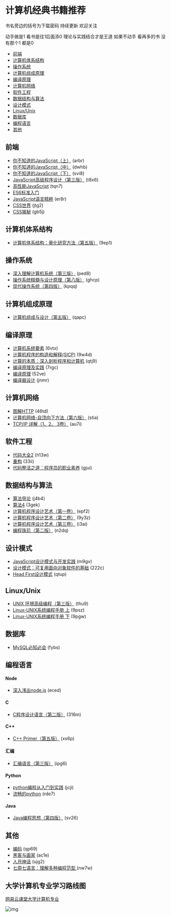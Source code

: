 # 计算机经典书籍推荐
书名旁边的括号为下载密码 持续更新 欢迎关注

动手做是1 看书是往1后面添0 理论与实践结合才是王道 如果不动手 看再多的书 没有那个1 都是0

* [前端](#前端)
* [计算机体系结构](#计算机体系结构)
* [操作系统](#操作系统)
* [计算机组成原理](#计算机组成原理)
* [编译原理](#编译原理)
* [计算机网络](#计算机网络)
* [软件工程](#软件工程)
* [数据结构与算法](#数据结构与算法)
* [设计模式](#设计模式)
* [Linux/Unix](#LinuxUnix)
* [数据库](#数据库)
* [编程语言](#编程语言)
* [其他](#其他)

## 前端
* [你不知道的JavaScript（上）](https://pan.baidu.com/s/1IcftWhmNQRm3O2JKhecykw ) (arbr)
* [你不知道的JavaScript（中）](https://pan.baidu.com/s/1abe5SOgLVaZNPQXKOS1VSw) (dwhb)
* [你不知道的JavaScript（下）](https://pan.baidu.com/s/1_kZSaEyQ5tyf1zW2XnWqkA) (svi8)
* [JavaScript高级程序设计（第三版）](https://pan.baidu.com/s/1hjvR5FJ-1tuV8Tl972iyHQ) (t8x6)
* [高性能JavaScript](https://pan.baidu.com/s/1VVwbEeLi5ibpd_xH59im8g) (tqn7)
* [ES6标准入门](http://es6.ruanyifeng.com/)
* [JavaScript语言精粹](https://pan.baidu.com/s/1hfVZ5p1fh-Tlzp1k7l9_yw) (er8r)
* [CSS世界](https://pan.baidu.com/s/1st_JJD3OMbjZj7jZkk0Tbw) (jtg2)
* [CSS揭秘](https://pan.baidu.com/s/1VPmGbrT_PNGP9wjWetXr-Q) (gb5j)

## 计算机体系结构
* [计算机体系结构：量化研究方法（第五版）](https://pan.baidu.com/s/1MW0htaBzW1a1b2Cx5A2VQg) (9ep1)

## 操作系统
* [深入理解计算机系统（第三版）](https://pan.baidu.com/s/1zHYgEcLKT5v987ugia6YMw) (ped8)
* [操作系统精髓与设计原理（第八版）](https://pan.baidu.com/s/1VTBtrXbtl2xIUxe1LyJKbA) (ghcp)
* [现代操作系统（第四版）](https://pan.baidu.com/s/1koTyEu8RQbzGTPGsP2UOsg) (kpqq)

## 计算机组成原理
* [计算机组成与设计（第五版）](https://pan.baidu.com/s/1C6Qc5dvIPS1ku5Xk045rBg) (qapc)

## 编译原理
* [计算机系统要素](https://pan.baidu.com/s/151dLoUDgKyW3PLTZ2ZxCkg) (6vtx)
* [计算机程序的构造和解释(SICP)](https://pan.baidu.com/s/1yLUnwD8UcxoYVrCVwrrxOg) (9w4d)
* [计算的本质：深入剖析程序和计算机](https://pan.baidu.com/s/1lrwAQySgcHD8xQMcdopO7A) (qtj9)
* [编译原理及实践](https://pan.baidu.com/s/1w4SwKxxKFQjVJZJD2yJs2w) (7rgc)
* [编译原理](https://pan.baidu.com/s/1GcjNUALGxh-_6r37Krib1w) (52ve)
* [编译器设计](https://pan.baidu.com/s/1Rr3j75nh726VvlHfGDRMnA) (jnmr)

## 计算机网络
* [图解HTTP](https://pan.baidu.com/s/1VNmgydBxuhy7xQESIAHP3A) (46td)
* [计算机网络-自顶向下方法（第六版）](https://pan.baidu.com/s/1wRgRkkbpNqoDcMF4oG70_Q) (stia)
* [TCP/IP 详解（1、2、 3卷）](https://pan.baidu.com/s/19-BgfQCKI2msWeEqrBEZCQ) (au7i)

## 软件工程
* [代码大全2](https://pan.baidu.com/s/1XBuVz6nPROkD5FnbSqi1iQ) (h13w)
* [重构](https://pan.baidu.com/s/1fxio-zlyLROkunjLVKZqUA) (33ii)
* [代码整洁之道：程序员的职业素养](https://pan.baidu.com/s/1YAWtux7RsJh-7P3TW5j1Gw) (gjui)

## 数据结构与算法
* [算法导论](https://pan.baidu.com/s/168GnPzXaTiCHLlg3JEyztg) (j4b4)
* [算法4](https://pan.baidu.com/s/1FGQeJbi0MeJl4Nkbgrh0-w) (3gek)
* [计算机程序设计艺术（第一卷）](https://pan.baidu.com/s/1bqaYcD3UH4GdsFlNTa0fHQ) (epf2)
* [计算机程序设计艺术（第二卷）](https://pan.baidu.com/s/173pFW3qO4DfR2kJm0bRvfA) (9y3z)
* [计算机程序设计艺术（第三卷）](https://pan.baidu.com/s/1xWOIKorMomJz7ivg_teQEQ) (i3ai)
* [编程珠玑（第二版）](https://pan.baidu.com/s/19h3USRJH44Wm_VbVmO2DlQ) (n2dq)

## 设计模式
* [JavaScript设计模式与开发实践](https://pan.baidu.com/s/13NXYlCsr4RR1CScmOYX3Zw) (m9gv)
* [设计模式：可复用面向对象软件的基础](https://pan.baidu.com/s/1dokNRJR6YAMKjVDn_2fHXQ) (222c)
* [Head First设计模式](https://pan.baidu.com/s/177gYpz1FZosXwvVSvJDHvw) (qtup)

## Linux/Unix
* [UNIX 环境高级编程（第三版）](https://pan.baidu.com/s/16u6OSCVZiPQWZkMvG28W8Q) (thu9)
* [Linux-UNIX系统编程手册 上](https://pan.baidu.com/s/18GsxIkIhGF9D70o_HCrhyg) (9psz)
* [Linux-UNIX系统编程手册 下](https://pan.baidu.com/s/1Gtir-zL0eJEQAAvPkeggqg) (9pgw)

## 数据库
* [MySQL必知必会](https://pan.baidu.com/s/18JYueApVJ9RguOsrmI-wRA) (fybs)

## 编程语言
#### Node
* [深入浅出node.js](https://pan.baidu.com/s/1y-SQUGUjvxoFcqzXV-hfNQ) (eced)
#### C
* [C程序设计语言（第二版）](https://pan.baidu.com/s/12CD0PiC6OWs0F89UU3fHMA) (316m)
#### C++
* [C++ Primer（第五版）](https://pan.baidu.com/s/1CYXBdNwTBpMJVL6nk0Xlsg) (xs6p)
#### 汇编
* [汇编语言（第三版）](https://pan.baidu.com/s/1ADiZUzgJeW1T4FQrzBLbWA) (ipg6)
#### Python
* [python编程从入门到实践](https://pan.baidu.com/s/1AQAvdxzYAS1OFv8_aYEruQ) (jcji)
* [流畅的python](https://pan.baidu.com/s/1rq-jwyPOibso8auDC5q9FQ) (rde7)
#### Java
* [Java编程思想（第四版）](https://pan.baidu.com/s/1RXDTTWvomqpR2B2n5plHHw) (sv26)

## 其他
* [编码](https://pan.baidu.com/s/1Qo9lIW_-Gfo9JDniCAnA8Q) (qp69)
* [黑客与画家](https://pan.baidu.com/s/1VyvhU9_og_-gf4jVizyZyQ) (ac1e)
* [人月神话](https://pan.baidu.com/s/1PuDzVePanlO4hwfyHQ-tVQ) (ujg2)
* [七周七语言：理解多种编程范型 ](https://pan.baidu.com/s/1EPZw9Gmlzx0R9IYa10kkpA) (nw7w)


## 大学计算机专业学习路线图

[网易云课堂大学计算机专业](https://study.163.com/curricula/cs.htm)


![img](https://github.com/woai3c/recommended-books/blob/master/Computer%20Science.png)
